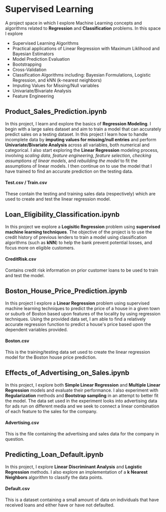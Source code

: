 # Supervised Learning
A project space in which I explore Machine Learning concepts and algorithms related to **Regression** and **Classification** problems. In this space I explore
- Supervised Learning Algorithms
- Practical applications of Linear Regression with Maximum Liklihood and Bayesian Estimators
- Model Prediction Evaluation
- Bootstrapping
- Cross-Validation
- Classification Algorithms including: Bayesian Formulations, Logistic Regression, and kNN (k-nearest neighbors)
- Imputing Values for Missing/Null variables
- Univariate/Bivariate Analysis
- Feature Engineering

## Product_Sales_Prediction.ipynb
In this project, I learn and explore the basics of **Regression Modeling**.  I begin with a large sales dataset and aim to train a model that can accurately predict sales on a testing dataset.  In this project I learn how to handle incomplete data by **imputing values for missing/null entries** and perform **Univariate/Bivariate Analysis** across all variables, both numerical and categorical.  I also start exploring the **Linear Regression** modeling process, involving *scaling data*, *feature engineering*, *feature selection*, *checking assumptions of linear models*, and *rebuilding the model* to fit the assumptions of linear models.  I then continue on to use the model that I have trained to find an accurate prediction on the testing data.

#### Test.csv / Train.csv
These contain the testing and training sales data (respectively) which are used to create and test the linear regression model.

## Loan_Eligibility_Classification.ipynb
In this project we explore a **Logisitic Regression** problem using **supervised machine learning techniques**. The objective of the project is to use the credit history of previous lenders to train a model using classification algorithms (such as **kNN**) to help the bank prevent potential losses, and focus more on eligible customers.

#### CreditRisk.csv
Contains credit risk information on prior customer loans to be used to train and test the model.

## Boston_House_Price_Prediction.ipynb
In this project I explore a **Linear Regression** problem using supervised machine learning techniques to predict the price of a house in a given town or suburb of Boston based upon features of the locality by using regression techniques.  Using the provided data set, I am able to find a relatively accurate regression function to predict a house's price based upon the dependent variables provided.

#### Boston.csv
This is the training/testing data set used to create the linear regression model for the Boston house price prediction.

## Effects_of_Advertising_on_Sales.ipynb
In this project, I explore both **Simple Linear Regression** and **Multiple Linear Regression** models and evaluate their performance. I also experiment with **Regularization** methods and **Bootstrap sampling** in an attempt to better fit the model. The data set used in the experiment looks into advertising data for ads run on different media and we seek to connect a linear combination of each feature to the sales for the company.

#### Advertising.csv
This is the file containing the advertising and sales data for the company in question.

## Predicting_Loan_Default.ipynb
In this project, I explore **Linear Discriminant Analysis** and **Logistic Regression** methods.  I also explore an implementation of a **k Nearest Neighbors** algorithm to classify the data points.

#### Default.csv
This is a dataset containing a small amount of data on individuals that have received loans and either have or have not defaulted.

